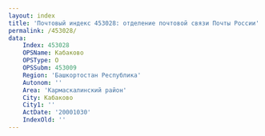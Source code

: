 ```yaml
---
layout: index
title: 'Почтовый индекс 453028: отделение почтовой связи Почты России'
permalink: /453028/
data:
    Index: 453028
    OPSName: Кабаково
    OPSType: О
    OPSSubm: 453009
    Region: 'Башкортостан Республика'
    Autonom: ''
    Area: 'Кармаскалинский район'
    City: Кабаково
    City1: ''
    ActDate: '20001030'
    IndexOld: ''
---
```

